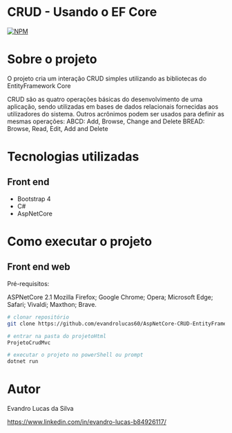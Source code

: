 # CRUD - Usando o EF Core
[![NPM](https://img.shields.io/npm/l/react)](https://github.com/evandrolucas60) 

# Sobre o projeto

O projeto cria um interação CRUD simples utilizando as bibliotecas do EntityFramework Core

CRUD são as quatro operações básicas do desenvolvimento de uma aplicação, sendo utilizadas em bases de dados relacionais fornecidas aos utilizadores do sistema. Outros acrônimos podem ser usados para definir as mesmas operações: ABCD: Add, Browse, Change and Delete BREAD: Browse, Read, Edit, Add and Delete

# Tecnologias utilizadas

## Front end
- Bootstrap 4
- C#
- AspNetCore
  
# Como executar o projeto

## Front end web
Pré-requisitos:

ASPNetCore 2.1
Mozilla Firefox;
Google Chrome;
Opera;
Microsoft Edge;
Safari;
Vivaldi;
Maxthon;
Brave.

```bash
# clonar repositório
git clone https://github.com/evandrolucas60/AspNetCore-CRUD-EntityFrameworkCore

# entrar na pasta do projetoHtml
ProjetoCrudMvc

# executar o projeto no powerShell ou prompt
dotnet run
```

# Autor

Evandro Lucas da Silva

https://www.linkedin.com/in/evandro-lucas-b84926117/
